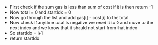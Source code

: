- First check if the sum gas is less than sum of cost if it is then return -1
- Now total = 0 and startIdx = 0
- Now go through the list and add gas[i] - cost[i] to  the total
- Now check if anytime total is negative we reset it to 0 and move to the next index and we know that it should not start from that index
- So startIdx = i+1
- return startIdx